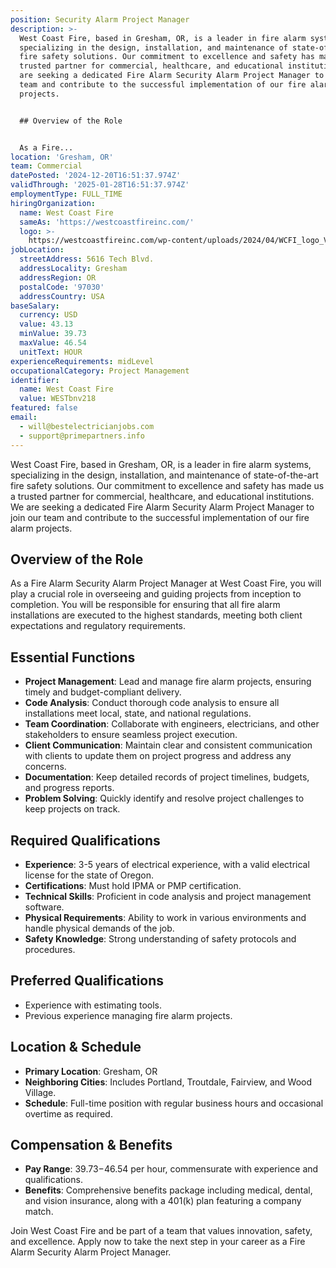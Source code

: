 ```yaml
---
position: Security Alarm Project Manager
description: >-
  West Coast Fire, based in Gresham, OR, is a leader in fire alarm systems,
  specializing in the design, installation, and maintenance of state-of-the-art
  fire safety solutions. Our commitment to excellence and safety has made us a
  trusted partner for commercial, healthcare, and educational institutions. We
  are seeking a dedicated Fire Alarm Security Alarm Project Manager to join our
  team and contribute to the successful implementation of our fire alarm
  projects.


  ## Overview of the Role


  As a Fire...
location: 'Gresham, OR'
team: Commercial
datePosted: '2024-12-20T16:51:37.974Z'
validThrough: '2025-01-28T16:51:37.974Z'
employmentType: FULL_TIME
hiringOrganization:
  name: West Coast Fire
  sameAs: 'https://westcoastfireinc.com/'
  logo: >-
    https://westcoastfireinc.com/wp-content/uploads/2024/04/WCFI_logo_V1_Transparent-1-800x294.png
jobLocation:
  streetAddress: 5616 Tech Blvd.
  addressLocality: Gresham
  addressRegion: OR
  postalCode: '97030'
  addressCountry: USA
baseSalary:
  currency: USD
  value: 43.13
  minValue: 39.73
  maxValue: 46.54
  unitText: HOUR
experienceRequirements: midLevel
occupationalCategory: Project Management
identifier:
  name: West Coast Fire
  value: WESTbnv218
featured: false
email:
  - will@bestelectricianjobs.com
  - support@primepartners.info
---
```




West Coast Fire, based in Gresham, OR, is a leader in fire alarm systems, specializing in the design, installation, and maintenance of state-of-the-art fire safety solutions. Our commitment to excellence and safety has made us a trusted partner for commercial, healthcare, and educational institutions. We are seeking a dedicated Fire Alarm Security Alarm Project Manager to join our team and contribute to the successful implementation of our fire alarm projects.

## Overview of the Role

As a Fire Alarm Security Alarm Project Manager at West Coast Fire, you will play a crucial role in overseeing and guiding projects from inception to completion. You will be responsible for ensuring that all fire alarm installations are executed to the highest standards, meeting both client expectations and regulatory requirements.

## Essential Functions

- **Project Management**: Lead and manage fire alarm projects, ensuring timely and budget-compliant delivery.
- **Code Analysis**: Conduct thorough code analysis to ensure all installations meet local, state, and national regulations.
- **Team Coordination**: Collaborate with engineers, electricians, and other stakeholders to ensure seamless project execution.
- **Client Communication**: Maintain clear and consistent communication with clients to update them on project progress and address any concerns.
- **Documentation**: Keep detailed records of project timelines, budgets, and progress reports.
- **Problem Solving**: Quickly identify and resolve project challenges to keep projects on track.

## Required Qualifications

- **Experience**: 3-5 years of electrical experience, with a valid electrical license for the state of Oregon.
- **Certifications**: Must hold IPMA or PMP certification.
- **Technical Skills**: Proficient in code analysis and project management software.
- **Physical Requirements**: Ability to work in various environments and handle physical demands of the job.
- **Safety Knowledge**: Strong understanding of safety protocols and procedures.

## Preferred Qualifications

- Experience with estimating tools.
- Previous experience managing fire alarm projects.

## Location & Schedule

- **Primary Location**: Gresham, OR
- **Neighboring Cities**: Includes Portland, Troutdale, Fairview, and Wood Village.
- **Schedule**: Full-time position with regular business hours and occasional overtime as required.

## Compensation & Benefits

- **Pay Range**: $39.73-$46.54 per hour, commensurate with experience and qualifications.
- **Benefits**: Comprehensive benefits package including medical, dental, and vision insurance, along with a 401(k) plan featuring a company match.

Join West Coast Fire and be part of a team that values innovation, safety, and excellence. Apply now to take the next step in your career as a Fire Alarm Security Alarm Project Manager.
